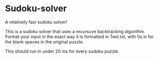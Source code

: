 # Sudoku-solver
A relatively fast sudoku solver!

This is a sudoku solver that uses a recursuve backtracking algorithm. Format your input in the exact way it is formatted in Text.txt, with 0s in for the blank spaces in the original puzzle.

This should run in under 20 ms for every sudoku puzzle.
